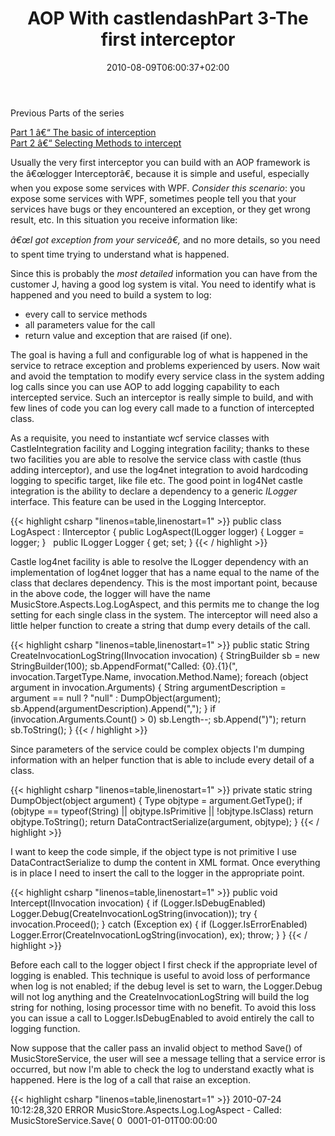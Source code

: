 ﻿---
title: "AOP With castlendashPart 3-The first interceptor"
description: ""
date: 2010-08-09T06:00:37+02:00
draft: false
tags: [Aop,Castle]
categories: [Castle]
---
Previous Parts of the series

[Part 1 â€“ The basic of interception](http://www.codewrecks.com/blog/index.php/2010/06/01/aop-with-castle-part-1/)  
[Part 2 â€“ Selecting Methods to intercept](http://www.codewrecks.com/blog/index.php/2010/06/08/aop-with-castle-part-2-selecting-methods-to-intercept/)

Usually the very first interceptor you can build with an AOP framework is the â€œlogger Interceptorâ€, because it is simple and useful, especially when you expose some services with WPF. *Consider this scenario*: you expose some services with WPF, sometimes people tell you that your services have bugs or they encountered an exception, or they get wrong result, etc. In this situation you receive information like:

*â€œI got exception from your serviceâ€,* and no more details, so you need to spent time trying to understand what is happened.

Since this is probably the *most detailed* information you can have from the customer J, having a good log system is vital. You need to identify what is happened and you need to build a system to log:

- every call to service methods
- all parameters value for the call
- return value and exception that are raised (if one).

The goal is having a full and configurable log of what is happened in the service to retrace exception and problems experienced by users. Now wait and avoid the temptation to modify every service class in the system adding log calls since you can use AOP to add logging capability to each intercepted service. Such an interceptor is really simple to build, and with few lines of code you can log every call made to a function of intercepted class.

As a requisite, you need to instantiate wcf service classes with CastleIntegration facility and Logging integration facility; thanks to these two facilities you are able to resolve the service class with castle (thus adding interceptor), and use the log4net integration to avoid hardcoding logging to specific target, like file etc. The good point in log4Net castle integration is the ability to declare a dependency to a generic *ILogger* interface. This feature can be used in the Logging Interceptor.

{{< highlight csharp "linenos=table,linenostart=1" >}}
public class LogAspect : IInterceptor
{
public LogAspect(ILogger logger)
{
Logger = logger;
}
 
public ILogger Logger { get; set; }
{{< / highlight >}}

Castle log4net facility is able to resolve the ILogger dependency with an implementation of log4net logger that has a name equal to the name of the class that declares dependency. This is the most important point, because in the above code, the logger will have the name MusicStore.Aspects.Log.LogAspect, and this permits me to change the log setting for each single class in the system. The interceptor will need also a little helper function to create a string that dump every details of the call.

{{< highlight csharp "linenos=table,linenostart=1" >}}
public static String CreateInvocationLogString(IInvocation invocation)
{
StringBuilder sb = new StringBuilder(100);
sb.AppendFormat("Called: {0}.{1}(", invocation.TargetType.Name, invocation.Method.Name);
foreach (object argument in invocation.Arguments)
{
String argumentDescription = argument == null ? "null" : DumpObject(argument);
sb.Append(argumentDescription).Append(",");
}
if (invocation.Arguments.Count() > 0) sb.Length--;
sb.Append(")");
return sb.ToString();
}
{{< / highlight >}}

Since parameters of the service could be complex objects I'm dumping information with an helper function that is able to include every detail of a class.

{{< highlight csharp "linenos=table,linenostart=1" >}}
private static string DumpObject(object argument)
{
Type objtype = argument.GetType();
if (objtype == typeof(String) || objtype.IsPrimitive || !objtype.IsClass)
return objtype.ToString();
return DataContractSerialize(argument, objtype);
}
{{< / highlight >}}

I want to keep the code simple, if the object type is not primitive I use DataContractSerialize to dump the content in XML format. Once everything is in place I need to insert the call to the logger in the appropriate point.

{{< highlight csharp "linenos=table,linenostart=1" >}}
public void Intercept(IInvocation invocation)
{
if (Logger.IsDebugEnabled) Logger.Debug(CreateInvocationLogString(invocation));
try
{
invocation.Proceed();
}
catch (Exception ex)
{
if (Logger.IsErrorEnabled)  Logger.Error(CreateInvocationLogString(invocation), ex);
throw;
}
}
{{< / highlight >}}

Before each call to the logger object I first check if the appropriate level of logging is enabled. This technique is useful to avoid loss of performance when log is not enabled; if the debug level is set to warn, the Logger.Debug will not log anything and the CreateInvocationLogString will build the log string for nothing, losing processor time with no benefit. To avoid this loss you can issue a call to Logger.IsDebugEnabled to avoid entirely the call to logging function.

Now suppose that the caller pass an invalid object to method Save() of MusicStoreService, the user will see a message telling that a service error is occurred, but now I'm able to check the log to understand exactly what is happened. Here is the log of a call that raise an exception.

{{< highlight csharp "linenos=table,linenostart=1" >}}
2010-07-24 10:12:28,320 ERROR MusicStore.Aspects.Log.LogAspect - Called: MusicStoreService.Save(<Album xmlns:i="http://www.w3.org/2001/XMLSchema-instance" xmlns="http://schemas.datacontract.org/2004/07/MusicStore.Entities">
<Id>0</Id>
<Author
i:nil="true" />
<Genre
i:nil="true" />
<Image
i:nil="true" />
<Label
i:nil="true" />
<Note
i:nil="true" />
<PublicationDate>0001-01-01T00:00:00</PublicationDate>
<Title
i:nil="true" />
<Tracks
i:nil="true" />
</Album>)
NHibernate.PropertyValueException: not-null property references a null or transient valueMusicStore.Entities.Album.Title
at NHibernate.Engine.Nullability.CheckNullability(Object[] values, IEntityPersister persister, Boolean isUpdate)
at NHibernate.Event.Default.AbstractSaveEventListener.PerformSaveOrReplicate(Object entity, EntityKey key, IEntityPersister persister, Boolean useIdentityColumn, Object anything, IEventSource source, Boolean requiresImmediateIdAccess)
at NHibernate.Event.Default.AbstractSaveEventListener.PerformSave(Object entity, Object id, IEntityPersister persister, Boolean useIdentityColumn, Object anything, IEventSource source, Boolean requiresImmediateIdAccess)
at NHibernate.Event.Default.AbstractSaveEventListener.SaveWithGeneratedId(Object entity, String entityName, Object anything, IEventSource source, Boolean requiresImmediateIdAccess)
{{< / highlight >}}

From this log I understand that an invalid object is passed to the service, the property Album.Title is required in the database, but the user passed a property with null value. Since log4net is really flexible I'm able to dump this information to a file, to a database, to network or with mail. You can as example send a mail each time an exception occurs, so you are immediately notified if something in the service is not going well.

This logger can be improved a little bit because the name of the logger is always MusicStore.Aspects.Log.LogAspect for each wrapped service. This is not really a problem, but I prefer to have the ability to configure logging differently for each service; in real product with a lot of services, this is a key requiremente. The interceptor can be changed in this way:

{{< highlight csharp "linenos=table,linenostart=1" >}}
public class LogAspect : IInterceptor
{
public LogAspect(ILoggerFactory loggerFactory)
{
LoggerFactory = loggerFactory;
Loggers = new Dictionary<Type, ILogger>();
}
public ILoggerFactory LoggerFactory { get; set; }
public Dictionary<Type, ILogger> Loggers { get; set; }
{{< / highlight >}}

Now the interceptor declares a dependency to an ILoggerFactory and not to a concrete ILogger, and caches a list of ILogger object based on type. The result is a concrete ILogger object for each wrapped type.

{{< highlight csharp "linenos=table,linenostart=1" >}}
public void Intercept(IInvocation invocation)
{
if (!Loggers.ContainsKey(invocation.TargetType))
{
Loggers.Add(invocation.TargetType, LoggerFactory.Create(invocation.TargetType));
}
ILogger logger = Loggers[invocation.TargetType];
if (logger.IsDebugEnabled) logger.Debug(CreateInvocationLogString(invocation));
{{< / highlight >}}

instead of using the same logger, we first check if we had already created a logger for a given type, if false we use the ILoggerFactory to create the logger and cache it to an inner dictionary. If we send an invalid object again to the service the head of the log is.

{{< highlight csharp "linenos=table,linenostart=1" >}}
2010-07-24 10:27:30,783 DEBUG MusicStore.WebService.MusicStoreService - Called: MusicStoreService.Save(..
{{< / highlight >}}

Now the name of the logger is equal to the name of the concrete service class and you have created a simple logging system that can:

1. Add transparently to each service class without needing a single line of code
2. Change logging level for each concrete class of the service.

Happy intercepting with Castle :)

Alk.
